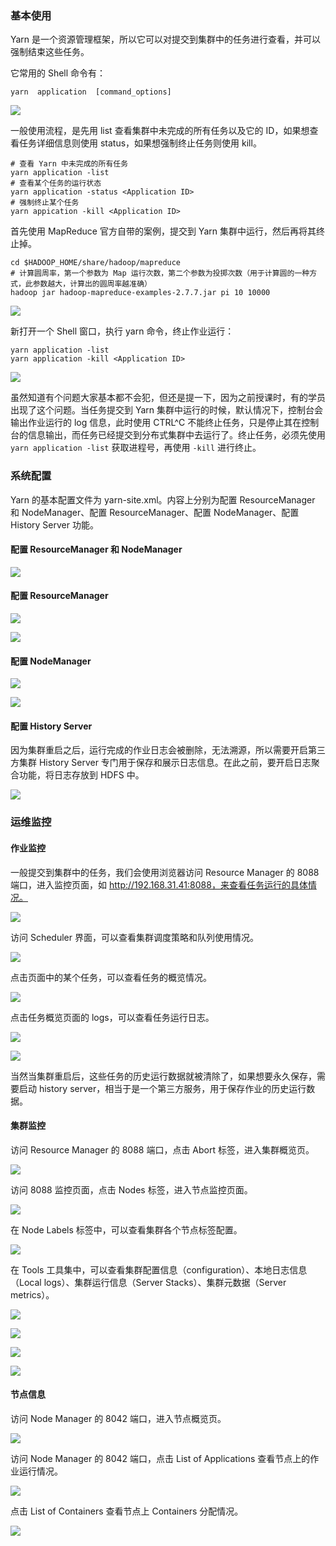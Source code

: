 ### 基本使用

Yarn 是一个资源管理框架，所以它可以对提交到集群中的任务进行查看，并可以强制结束这些任务。

它常用的 Shell 命令有：

    
    
    yarn  application  [command_options]
    

![](https://gitee.com/QiaoLuManMan/ImageUpload/raw/master/img/20201018044127.png)

一般使用流程，是先用 list 查看集群中未完成的所有任务以及它的 ID，如果想查看任务详细信息则使用 status，如果想强制终止任务则使用 kill。

    
    
    # 查看 Yarn 中未完成的所有任务
    yarn application -list
    # 查看某个任务的运行状态
    yarn application -status <Application ID>
    # 强制终止某个任务
    yarn appication -kill <Application ID>
    

首先使用 MapReduce 官方自带的案例，提交到 Yarn 集群中运行，然后再将其终止掉。

    
    
    cd $HADOOP_HOME/share/hadoop/mapreduce
    # 计算圆周率，第一个参数为 Map 运行次数，第二个参数为投掷次数（用于计算圆的一种方式，此参数越大，计算出的圆周率越准确）
    hadoop jar hadoop-mapreduce-examples-2.7.7.jar pi 10 10000
    

![](https://gitee.com/QiaoLuManMan/ImageUpload/raw/master/img/20201023073859.png)

新打开一个 Shell 窗口，执行 yarn 命令，终止作业运行：

    
    
    yarn application -list
    yarn application -kill <Application ID>
    

![](https://gitee.com/QiaoLuManMan/ImageUpload/raw/master/img/image-20201023073921611.png)

虽然知道有个问题大家基本都不会犯，但还是提一下，因为之前授课时，有的学员出现了这个问题。当任务提交到 Yarn
集群中运行的时候，默认情况下，控制台会输出作业运行的 log 信息，此时使用 CTRL^C
不能终止任务，只是停止其在控制台的信息输出，而任务已经提交到分布式集群中去运行了。终止任务，必须先使用 `yarn application -list`
获取进程号，再使用 `-kill` 进行终止。

### 系统配置

Yarn 的基本配置文件为 yarn-site.xml。内容上分别为配置 ResourceManager 和 NodeManager、配置
ResourceManager、配置 NodeManager、配置 History Server 功能。

#### **配置 ResourceManager 和 NodeManager**

![](https://gitee.com/QiaoLuManMan/ImageUpload/raw/master/img/20201024060038.png)

#### **配置 ResourceManager**

![](https://gitee.com/QiaoLuManMan/ImageUpload/raw/master/img/20201024060106.png)

![](https://gitee.com/QiaoLuManMan/ImageUpload/raw/master/img/20201024060113.png)

#### **配置 NodeManager**

![](https://gitee.com/QiaoLuManMan/ImageUpload/raw/master/img/20201024060129.png)

![](https://gitee.com/QiaoLuManMan/ImageUpload/raw/master/img/20201024060134.png)

#### **配置 History Server**

因为集群重启之后，运行完成的作业日志会被删除，无法溯源，所以需要开启第三方集群 History Server
专门用于保存和展示日志信息。在此之前，要开启日志聚合功能，将日志存放到 HDFS 中。

![](https://gitee.com/QiaoLuManMan/ImageUpload/raw/master/img/20201024060158.png)

### 运维监控

#### **作业监控**

一般提交到集群中的任务，我们会使用浏览器访问 Resource Manager 的 8088 端口，进入监控页面，如
http://192.168.31.41:8088，来查看任务运行的具体情况。

![](https://gitee.com/QiaoLuManMan/ImageUpload/raw/master/img/20201023074510.png)

访问 Scheduler 界面，可以查看集群调度策略和队列使用情况。

![](https://gitee.com/QiaoLuManMan/ImageUpload/raw/master/img/20201024042140.png)

点击页面中的某个任务，可以查看任务的概览情况。

![](https://gitee.com/QiaoLuManMan/ImageUpload/raw/master/img/20201024042213.png)

点击任务概览页面的 logs，可以查看任务运行日志。

![](https://gitee.com/QiaoLuManMan/ImageUpload/raw/master/img/20201024042227.png)

![](https://gitee.com/QiaoLuManMan/ImageUpload/raw/master/img/20201024042236.png)

当然当集群重启后，这些任务的历史运行数据就被清除了，如果想要永久保存，需要启动 history
server，相当于是一个第三方服务，用于保存作业的历史运行数据。

#### **集群监控**

访问 Resource Manager 的 8088 端口，点击 Abort 标签，进入集群概览页。

![](https://gitee.com/QiaoLuManMan/ImageUpload/raw/master/img/20201024042341.png)

访问 8088 监控页面，点击 Nodes 标签，进入节点监控页面。

![](https://gitee.com/QiaoLuManMan/ImageUpload/raw/master/img/20201024042357.png)

在 Node Labels 标签中，可以查看集群各个节点标签配置。

![](https://gitee.com/QiaoLuManMan/ImageUpload/raw/master/img/20201024042406.png)

在 Tools 工具集中，可以查看集群配置信息（configuration）、本地日志信息（Local logs）、集群运行信息（Server
Stacks）、集群元数据（Server metrics）。

![](https://gitee.com/QiaoLuManMan/ImageUpload/raw/master/img/20201024042420.png)

![](https://gitee.com/QiaoLuManMan/ImageUpload/raw/master/img/20201024042425.png)

![](https://gitee.com/QiaoLuManMan/ImageUpload/raw/master/img/20201024042432.png)

![](https://gitee.com/QiaoLuManMan/ImageUpload/raw/master/img/20201024042439.png)

#### **节点信息**

访问 Node Manager 的 8042 端口，进入节点概览页。

![](https://gitee.com/QiaoLuManMan/ImageUpload/raw/master/img/20201024042518.png)

访问 Node Manager 的 8042 端口，点击 List of Applications 查看节点上的作业运行情况。

![](https://gitee.com/QiaoLuManMan/ImageUpload/raw/master/img/20201024042531.png)

点击 List of Containers 查看节点上 Containers 分配情况。

![](https://gitee.com/QiaoLuManMan/ImageUpload/raw/master/img/20201024042541.png)

